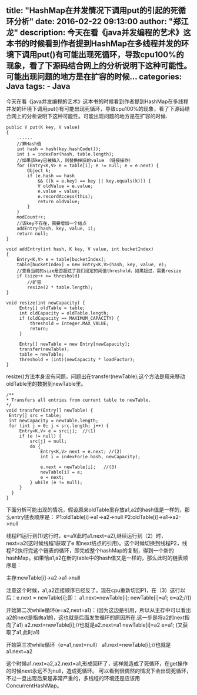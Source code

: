 title: "HashMap在并发情况下调用put的引起的死循环分析"
date: 2016-02-22 09:13:00
author: "郑江龙"
description: 今天在看《java并发编程的艺术》这本书的时候看到作者提到HashMap在多线程并发的环境下调用put()有可能出现死循环，导致cpu100%的现象，看了下源码结合网上的分析说明下这种可能性。可能出现问题的地方是在扩容的时候...
categories: Java
tags:
    - Java
---

今天在看《java并发编程的艺术》这本书的时候看到作者提到HashMap在多线程并发的环境下调用put()有可能出现死循环，导致cpu100%的现象，看了下源码结合网上的分析说明下这种可能性。可能出现问题的地方是在扩容的时候.

```
public V put(K key, V value)  
{  
    ......  
    //算Hash值  
    int hash = hash(key.hashCode());  
    int i = indexFor(hash, table.length);  
    //如果该key已被插入，则替换掉旧的value （链接操作）  
    for (Entry<K,V> e = table[i]; e != null; e = e.next) {  
        Object k;  
        if (e.hash == hash 
            && ((k = e.key) == key || key.equals(k))) {  
            V oldValue = e.value;  
            e.value = value;  
            e.recordAccess(this);  
            return oldValue;  
        }  
    }  
    modCount++;  
    //该key不存在，需要增加一个结点  
    addEntry(hash, key, value, i);  
    return null;  
}  

void addEntry(int hash, K key, V value, int bucketIndex)  
{  
    Entry<K,V> e = table[bucketIndex];  
    table[bucketIndex] = new Entry<K,V>(hash, key, value, e);  
    //查看当前的size是否超过了我们设定的阈值threshold，如果超过，需要resize  
    if (size++ >= threshold)  
        //扩容
        resize(2 * table.length);  
}  

void resize(int newCapacity) {  
     Entry[] oldTable = table;  
     int oldCapacity = oldTable.length;  
     if (oldCapacity == MAXIMUM_CAPACITY) {  
         threshold = Integer.MAX_VALUE;  
         return;  
     }  
         
     Entry[] newTable = new Entry[newCapacity];  
     transfer(newTable);  
     table = newTable;  
     threshold = (int)(newCapacity * loadFactor);  
}
```

resize()方法本身没有问题，问题出在transfer(newTable);这个方法是用来移动oldTable里的数据到newTable里。


```
/** 
* Transfers all entries from current table to newTable. 
*/  
void transfer(Entry[] newTable) {  
 Entry[] src = table;  
 int newCapacity = newTable.length;  
 for (int j = 0; j < src.length; j++) {  
     Entry<K,V> e = src[j];  //(1) 
     if (e != null) {  
         src[j] = null;  
         do {  
             Entry<K,V> next = e.next; //(2)
             int i = indexFor(e.hash, newCapacity);  
         
             e.next = newTable[i];   //(3)  
             newTable[i] = e;  
             e = next;  
         } while (e != null);  
     }  
  }  
}
```

下面分析可能出现的情况，假设原来oldTable里存放a1,a2的hash值是一样的，那么entry链表顺序是：
P1:oldTable[i]->a1->a2->null
P2:oldTable[i]->a1->a2->null

线程P1运行到(1)这行时，e=a1(此时a1.next=a2),继续运行到（2）时，next=a2(这时候线程1获取了e 和next结点的引用)。这个时候切换到线程P2，线程P2执行完这个链表的循环，即完成整个hashMap的复制，得到一个新的hashMap。如果恰a1,a2在新的table中的hash值又是一样的，那么此时的链表顺序是： 

主存:newTable[i]->a2->a1->null

注意这个时候，a1,a2连接顺序已经反了。现在cpu重新切回P1，在（3）这行以后：e.next = newTable[i];即：
a1.next=newTable[i];
newTable[i]=a1;
e=a2;//()

开始第二次while循环(e=a2,next=a1)：(因为这边是引用，所以从主存中可以看出a2的next是指向a1的，这也就是后面发生循环的原因所在.这一步是将a2的next指向了a1)
a2.next=newTable[i];//也就是a2.next=a1
newTable[i]=a2
e=a1;  (又获取了a1,此时a1)

开始第三次while循环（e=a1,next=null）
a1.next=newTable[i];//也就是a1.next=a2

这个时候a1.next=a2,a2.next=a1,形成回环了，这样就造成了死循环，在get操作的时候next永远不为null，造成死循环。
可以看到很偶然的情况下会出现死循环，不过一旦出现后果是非常严重的，多线程的环境还是应该用ConcurrentHashMap。





